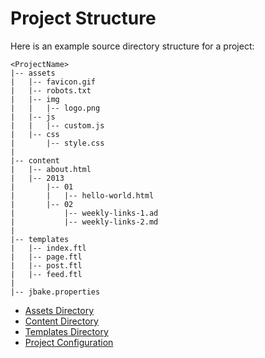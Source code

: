 # Project Structure

Here is an example source directory structure for a project:

    <ProjectName>
    |-- assets
    |   |-- favicon.gif
    |   |-- robots.txt
    |   |-- img
    |   |   |-- logo.png
    |   |-- js
    |   |   |-- custom.js
    |   |-- css
    |       |-- style.css
    |
    |-- content
    |   |-- about.html
    |   |-- 2013
    |       |-- 01
    |       |   |-- hello-world.html
    |       |-- 02
    |           |-- weekly-links-1.ad
    |           |-- weekly-links-2.md
    |
    |-- templates
    |   |-- index.ftl
    |   |-- page.ftl
    |   |-- post.ftl
    |   |-- feed.ftl
    |
    |-- jbake.properties
* [Assets Directory](project_structure/assets_directory.md)
* [Content Directory](project_structure/content_directory.md)
* [Templates Directory](project_structure/templates_directory.md)
* [Project Configuration](project_structure/project_configuration.md)
